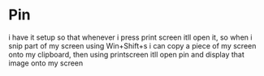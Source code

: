 # Pin

i have it setup so that whenever i press print screen itll open it,
so when i snip part of my screen using Win+Shift+s
i can copy a piece of my screen onto my clipboard, then using printscreen itll open pin and display that image onto my screen
